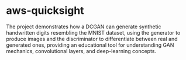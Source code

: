 # aws-quicksight
The project demonstrates how a DCGAN can generate synthetic handwritten digits resembling the MNIST dataset, using the generator to produce images and the discriminator to differentiate between real and generated ones, providing an educational tool for understanding GAN mechanics, convolutional layers, and deep-learning concepts.
